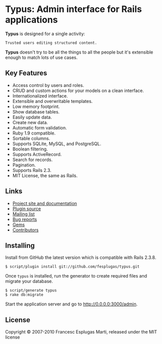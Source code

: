 # Typus: Admin interface for Rails applications

**Typus** is designed for a single activity:

    Trusted users editing structured content.

**Typus** doesn't try to be all the things to all the people but it's 
extensible enough to match lots of use cases.

## Key Features

- Access control by users and roles.
- CRUD and custom actions for your models on a clean interface.
- Internationalized interface.
- Extensible and overwritable templates.
- Low memory footprint.
- Show database tables.
- Easily update data.
- Create new data.
- Automatic form validation.
- Ruby 1.9 compatible.
- Sortable columns.
- Supports SQLite, MySQL, and PostgreSQL.
- Boolean filtering.
- Supports ActiveRecord.
- Search for records.
- Pagination.
- Supports Rails 2.3.
- MIT License, the same as Rails.

## Links

- [Project site and documentation](http://labs.intraducibles.com/projects/typus)
- [Plugin source](http://github.com/fesplugas/typus)
- [Mailing list](http://groups.google.com/group/typus)
- [Bug reports](http://github.com/fesplugas/typus/issues)
- [Gems](http://gemcutter.org/gems/typus)
- [Contributors](http://github.com/fesplugas/typus/contributors)

## Installing

Install from GitHub the latest version which is compatible with Rails 2.3.8.

    $ script/plugin install git://github.com/fesplugas/typus.git

Once `typus` is installed, run the generator to create required files 
and migrate your database.

    $ script/generate typus
    $ rake db:migrate

Start the application server and go to <http://0.0.0.0:3000/admin>.

## License

Copyright &copy; 2007-2010 Francesc Esplugas Marti, released under the 
MIT license

